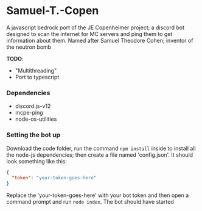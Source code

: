 # Samuel-T.-Copen

A javascript bedrock port of the JE Copenheimer project; a discord bot designed to scan the internet for MC servers and ping them to get information about them. Named after Samuel Theodore Cohen; inventor of the neutron bomb

**TODO**:
- "Multithreading"
- Port to typescript

### Dependencies
- discord.js-v12
- mcpe-ping
- node-os-utilities

### Setting the bot up

Download the code folder, run the command `npm install` inside to install all the node-js dependencies; then create a file named 'config.json'. It should look something like this:
```json
{
  "token": "your-token-goes-here"
}
```
Replace the 'your-token-goes-here' with your bot token and then open a command prompt and run `node index`. The bot should have started
